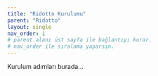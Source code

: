 ```yaml
---
title: "Ridotto Kurulumu"
parent: "Ridotto"
layout: single
nav_order: 1
# parent alanı üst sayfa ile bağlantıyı kurar.
# nav_order ile sıralama yaparsın.
---
```


Kurulum adımları burada...
